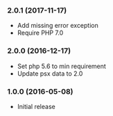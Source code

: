 
### 2.0.1 (2017-11-17)

* Add missing error exception
* Require PHP 7.0

### 2.0.0 (2016-12-17)

* Set php 5.6 to min requirement
* Update psx data to 2.0

### 1.0.0 (2016-05-08)

* Initial release
